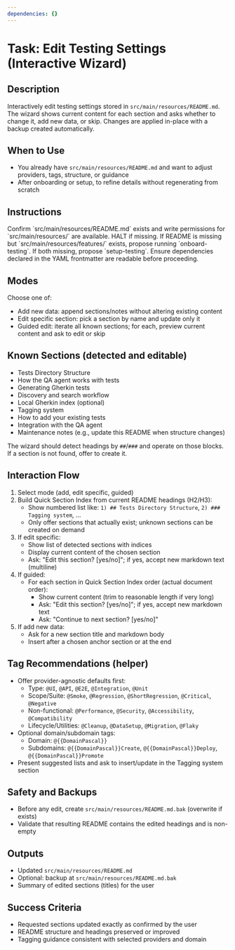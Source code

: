 ```yaml
---
dependencies: {}
---
```


# Task: Edit Testing Settings (Interactive Wizard)

## Description

Interactively edit testing settings stored in `src/main/resources/README.md`. The wizard shows current content for each section and asks whether to change it, add new data, or skip. Changes are applied in-place with a backup created automatically.

## When to Use

- You already have `src/main/resources/README.md` and want to adjust providers, tags, structure, or guidance
- After onboarding or setup, to refine details without regenerating from scratch

## Instructions

<instructions>
Confirm `src/main/resources/README.md` exists and write permissions for `src/main/resources/` are available. HALT if missing. If README is missing but `src/main/resources/features/` exists, propose running `onboard-testing`. If both missing, propose `setup-testing`. Ensure dependencies declared in the YAML frontmatter are readable before proceeding.
</instructions>

## Modes

Choose one of:
- Add new data: append sections/notes without altering existing content
- Edit specific section: pick a section by name and update only it
- Guided edit: iterate all known sections; for each, preview current content and ask to edit or skip

## Known Sections (detected and editable)

- Tests Directory Structure
- How the QA agent works with tests
- Generating Gherkin tests
- Discovery and search workflow
- Local Gherkin index (optional)
- Tagging system
- How to add your existing tests
- Integration with the QA agent
- Maintenance notes (e.g., update this README when structure changes)

The wizard should detect headings by `##`/`###` and operate on those blocks. If a section is not found, offer to create it.

## Interaction Flow

1) Select mode (add, edit specific, guided)
2) Build Quick Section Index from current README headings (H2/H3):
   - Show numbered list like: `1) ## Tests Directory Structure`, `2) ### Tagging system`, ...
   - Only offer sections that actually exist; unknown sections can be created on demand
3) If edit specific:
   - Show list of detected sections with indices
   - Display current content of the chosen section
   - Ask: "Edit this section? [yes/no]"; if yes, accept new markdown text (multiline)
4) If guided:
   - For each section in Quick Section Index order (actual document order):
     - Show current content (trim to reasonable length if very long)
     - Ask: "Edit this section? [yes/no]"; if yes, accept new markdown text
     - Ask: "Continue to next section? [yes/no]"
5) If add new data:
   - Ask for a new section title and markdown body
   - Insert after a chosen anchor section or at the end

## Tag Recommendations (helper)

- Offer provider-agnostic defaults first:
  - Type: `@UI`, `@API`, `@E2E`, `@Integration`, `@Unit`
  - Scope/Suite: `@Smoke`, `@Regression`, `@ShortRegression`, `@Critical`, `@Negative`
  - Non-functional: `@Performance`, `@Security`, `@Accessibility`, `@Compatibility`
  - Lifecycle/Utilities: `@Cleanup`, `@DataSetup`, `@Migration`, `@Flaky`
- Optional domain/subdomain tags:
  - Domain: `@{{DomainPascal}}`
  - Subdomains: `@{{DomainPascal}}Create`, `@{{DomainPascal}}Deploy`, `@{{DomainPascal}}Promote`
- Present suggested lists and ask to insert/update in the Tagging system section

## Safety and Backups

- Before any edit, create `src/main/resources/README.md.bak` (overwrite if exists)
- Validate that resulting README contains the edited headings and is non-empty

## Outputs

- Updated `src/main/resources/README.md`
- Optional: backup at `src/main/resources/README.md.bak`
- Summary of edited sections (titles) for the user

## Success Criteria

- Requested sections updated exactly as confirmed by the user
- README structure and headings preserved or improved
- Tagging guidance consistent with selected providers and domain
